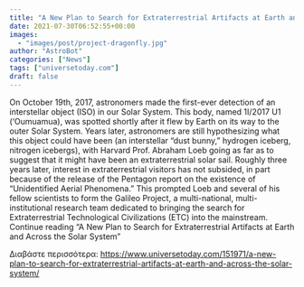 ```yaml
---
title: "A New Plan to Search for Extraterrestrial Artifacts at Earth and Across the Solar System"
date: 2021-07-30T06:52:55+00:00
images:
  - "images/post/project-dragonfly.jpg"
author: "AstroBot"
categories: ["News"]
tags: ["universetoday.com"]
draft: false
---
```


On October 19th, 2017, astronomers made the first-ever detection of an interstellar object (ISO) in our Solar System. This body, named 1I/2017 U1 (‘Oumuamua), was spotted shortly after it flew by Earth on its way to the outer Solar System. Years later, astronomers are still hypothesizing what this object could have been (an interstellar “dust bunny,” hydrogen iceberg, nitrogen icebergs), with Harvard Prof. Abraham Loeb going as far as to suggest that it might have been an extraterrestrial solar sail.  Roughly three years later, interest in extraterrestrial visitors has not subsided, in part because of the release of the Pentagon report on the existence of “Unidentified Aerial Phenomena.” This prompted Loeb and several of his fellow scientists to form the Galileo Project, a multi-national, multi-institutional research team dedicated to bringing the search for Extraterrestrial Technological Civilizations (ETC) into the mainstream. Continue reading “A New Plan to Search for Extraterrestrial Artifacts at Earth and Across the Solar System” 

Διαβάστε περισσότερα: https://www.universetoday.com/151971/a-new-plan-to-search-for-extraterrestrial-artifacts-at-earth-and-across-the-solar-system/
